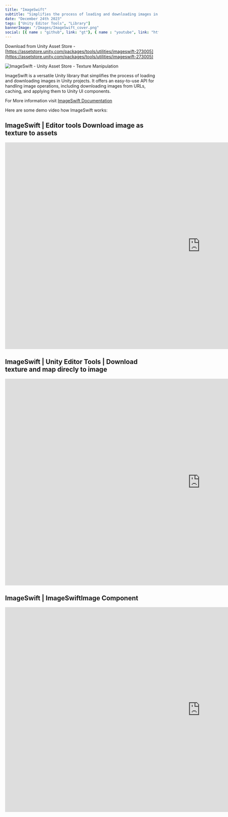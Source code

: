 ```yaml
---
title: "ImageSwift"
subtitle: "Simplifies the process of loading and downloading images in Unity projects."
date: "December 24th 2023"
tags: ["Unity Editor Tools", "Library"]
bannerImage: "/Images/ImageSwift_cover.png"
social: [{ name : "github", link: "gt"}, { name : "youtube", link: "https://www.youtube.com/playlist?list=PLW-soixwRT10ffa_zkwpLd4kIwVQtBJDd"}]
---
```


Download from Unity Asset Store - [https://assetstore.unity.com/packages/tools/utilities/imageswift-273005](https://assetstore.unity.com/packages/tools/utilities/imageswift-273005)

![ImageSwift - Unity Asset Store - Texture Manipulation](/portfolio/images/ImageSwift_Unity_Asset_SS.png)


ImageSwift is a versatile Unity library that simplifies the process of loading and downloading images in Unity projects. It offers an easy-to-use API for handling image operations, including downloading images from URLs, caching, and applying them to Unity UI components.

For More information visit [ImageSwift Documentation](https://vishaljangid123.github.io/imageswift-docs) 

Here are some demo video how ImageSwift works:

## ImageSwift |  Editor tools  Download image as texture to assets
<iframe width="1280" height="676" src="https://www.youtube.com/embed/jdbyxjCCGw8" title="Unity | ImageSwift |  Editor tools  Download image as texture to assets" frameborder="0" allow="accelerometer; autoplay; clipboard-write; encrypted-media; gyroscope; picture-in-picture; web-share" allowfullscreen></iframe>


## ImageSwift |  Unity Editor Tools |  Download texture and map direcly to image
<iframe width="1280" height="676" src="https://www.youtube.com/embed/MJiquMjdmqU" title="Unity | ImageSwift |  Unity Editor Tools |  Download texture and map direcly to image" frameborder="0" allow="accelerometer; autoplay; clipboard-write; encrypted-media; gyroscope; picture-in-picture; web-share" allowfullscreen></iframe>

## ImageSwift | ImageSwiftImage Component
<iframe width="1280" height="670" src="https://www.youtube.com/embed/AitpcNLJn28" title="ImageSwift | Unity | ImageSwiftImage Component" frameborder="0" allow="accelerometer; autoplay; clipboard-write; encrypted-media; gyroscope; picture-in-picture; web-share" allowfullscreen></iframe>